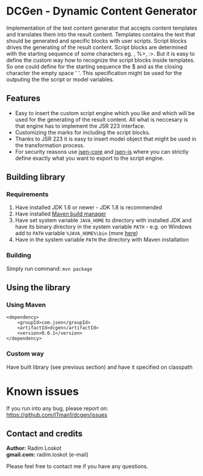 DCGen - Dynamic Content Generator
======

Implementation of the text content generator that accepts content templates and translates them into the result content. Templates contains the text that should be generated and specific blocks with user scripts. Script blocks drives the generating of the result content. Script blocks are determined with the starting sequence of some characters eg. <?, <%, <: and with the ending sequence eg. ?>, %>, :>. But it is easy to define the custom way how to recognize the script blocks inside templates. So one could define for the starting sequence the $ and as the closing character the empty space ' '. This specification might be used for the outputing the the script or model variables.

## Features
- Easy to insert the custom script engine which you like and which will be used for the generating of the result content. All what is neccesary is that engine has to implement the JSR 223 interface.
- Customizing the marks for including the script blocks.
- Thanks to JSR 223 it is easy to insert model object that might be used in the transformation process.
- For security reasons use [jsen-core](https://github.com/ITman1/jsen-core) and [jsen-js](https://github.com/ITman1/jsen-js) where you can strictly define exactly what you want to export to the script engine.


## Building library

### Requirements

1. Have installed JDK 1.6 or newer - JDK 1.8 is recommended
2. Have installed [Maven build manager](http://maven.apache.org/download.cgi#Installation_Instructions)
3. Have set system variable `JAVA_HOME` to directory with installed JDK and have its binary directory
  in the system variable `PATH` - e.g. on Windows add to `PATH` variable `%JAVA_HOME%\bin` (more [here](http://maven.apache.org/download.cgi))
4. Have in the system variable `PATH` the directory with Maven installation

### Building

Simply run command: `mvn package`

## Using the library

### Using Maven
```
<dependency>
	<groupId>com.jsen</groupId>
	<artifactId>dcgen</artifactId>
	<version>0.0.1</version>
</dependency>
```
### Custom way

Have built library (see previous section) and have it specified on classpath

# Known issues

If you run into any bug, please report on:  
   https://github.com/ITman1/dcgen/issues

## Contact and credits
                             
**Author:**    Radim Loskot  
**gmail.com:** radim.loskot (e-mail)

Please feel free to contact me if you have any questions.

